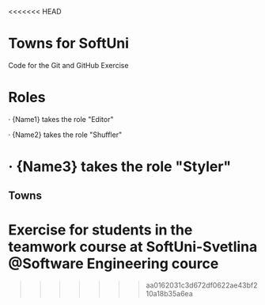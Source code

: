 <<<<<<< HEAD
# Towns for SoftUni
Code for the Git and GitHub Exercise

# Roles

· {Name1} takes the role "Editor"

· {Name2} takes the role "Shuffler"

· {Name3} takes the role "Styler"
=======
## Towns
# Exercise for students in the teamwork course at SoftUni-Svetlina @Software Engineering cource
>>>>>>> aa0162031c3d672df0622ae43bf210a18b35a6ea

